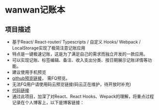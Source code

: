 # wanwan记账本
## 项目描述
* 基于React/ React-router/ Typescripts / 自定义 Hooks/ Webpack / LocalStorage实现了极简注意记账应用
* 特点是一键极速记账，这是为了满足自己的需求而独立开发的一款应用。
* 可以实现记账、标签编辑、备注、收入支出分类、按日期展示记账详情等功能。
* 建议使用手机预览
* [github预览链接](https://wantingjun.github.io/wanwan-money-accounting-website/)， 需FQ预览。
* 无法FQ用户请使用码云预览链接(码云正在维护，待开放时补充)
* [代码链接](https://github.com/wantingjun/wanwan-money-accounting)
* 通过此项目，加深了对React、React Hooks、Wepack的理解，将重点过程记录在个人博客上，以下是博客链接：

